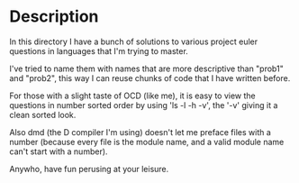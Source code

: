 Description
===========

In this directory I have a bunch of solutions to various project euler questions in languages that I'm trying to master.

I've tried to name them with names that are more descriptive than "prob1" and "prob2", this way I can reuse chunks of code that I have written before.

For those with a slight taste of OCD (like me), it is easy to view the questions in number sorted order by using 'ls -l -h -v', the '-v' giving it a clean sorted look.

Also dmd (the D compiler I'm using) doesn't let me preface files with a number (because every file is the module name, and a valid module name can't start with a number).

Anywho, have fun perusing at your leisure.
